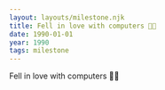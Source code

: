 ```yaml
---
layout: layouts/milestone.njk
title: Fell in love with computers 👨‍💻
date: 1990-01-01
year: 1990
tags: milestone
---
```

Fell in love with computers 👨‍💻
